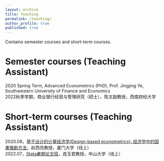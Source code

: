 ```yaml
---
layout: archive
title: Teaching
permalink: /teaching/
author_profile: true
published: true
---
```


Contains semester courses and short-term courses.

Semester courses (Teaching Assistant)
======
2020 Spring Term, Advanced Econometrics (PhD), Prof. Jingjing Ye, Southwestern University of Finance and Economics<br>
2022秋季学期，商业银行经营与管理研究（硕士），陈文副教授，西南财经大学

Short-term courses (Teaching Assistant)
======
2020.08，[基于设计的计量经济学(Design-based econometrics): 经济学中的因果推断方法](https://bbs.pinggu.org/thread-9439069-1-1.html)，赵西亮教授，厦门大学（线上）<br>
2022.07，[Stata暑期论文班](https://mp.weixin.qq.com/s/QaUKKLIiM5vFGbGTYO32Yg)，连玉君教授，中山大学（线上）
